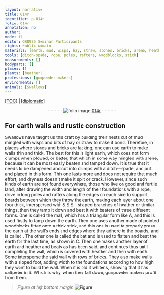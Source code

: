 ```yaml
---
layout: narrative
title: 014r
identifier: p-014r
folio: 014r
annotation: no
author:
mode: tl
editor: GR8975 Seminar Participants
rights: Public Domain
materials: [earth, mud, wisps, hay, straw, stones, bricks, arene, heather, saltpeter]
tools: [ditch-spade, rope, poles, rafters, woodblocks, stick]
measurements: []
bodyparts: []
places: []
plants: [heather]
professions: [gunpowder makers]
environments: []
animals: [Swallows]
---
```


<p><a href="{{ site.baseurl }}/translation/">[TOC]</a> | <a href="{{ site.baseurl }}/texts/p-014r_tc/" target="_blank">[diplomatic]</a></p><div class="folio" align="center">- - - - - <a href="http://gallica.bnf.fr/ark:/12148/btv1b9059316c/f31.item" target="_blank"><img src="https://cu-mkp.github.io/2017-workshop-edition/assets/photo-icon.png" alt="folio image: " style="display:inline-block; margin-bottom:-3px;"/>014r</a> - - - - - </div>  
  

## For <span class="m">earth</span> walls and rustic construction

 
<span class="al">Swallows</span> have taught us this craft by building their nests out of <span class="m">mud</span> mingled with <span class="m">wisps</span> and bits of <span class="m">hay</span> or <span class="m">straw</span> to make it bond. Therefore, in places where <span class="m">stones</span> and <span class="m">bricks</span> are lacking, one can use <span class="m">earth</span> to make walls thin and thick. The best for this is light <span class="m">earth</span>, which does not form clumps when plowed, or better, that which in some way mingled with <span class="m">arene</span>, because it can be most easily beaten and tamped down. It is true that it needs to be dampened and cut into clumps with a <span class="tl">ditch—spade</span>, and put and placed in this form. This one lasts more and does not require that much effort, and dryness doesn't make it split or crack. However, since such kinds of earth are not found everywhere, those who live on good and fertile land, after drawing the width and length of their foundations with a <span class="tl">rope</span>, drive in long <span class="tl">poles</span> and <span class="tl">rafters</span> along the edges on each side to support boards between which they throw the <span class="m">earth</span>, making each layer about one foot thick, interspersed with S.S.S—shaped branches of <span class="m"><span class="pa">heather</span></span> or similar things, then they tamp it down and beat it with beaters of three different forms. One is called the mall, which has a triangular form like A, and this is used firstly to tamp down the <span class="m">earth</span>. Then one uses another made of pointed <span class="tl">woodblocks</span> fitted onto a thick <span class="tl">stick</span>, and this one is used to properly press the <span class="m">earth</span> at the wall’s ends and edges where they adhere to the boards, and is called . The other one is called the bat and is used to flatten and beat the <span class="m">earth</span> for the last time, as shown in C. Then one makes another layer of <span class="m">earth</span> and <span class="m"><span class="pa">heather</span></span> and beats as has been said, and continues thus until completing the wall, which is covered with <span class="m"><span class="pa">heather</span></span> and then with <span class="m">earth</span>. Some intersperse the said wall with rows of <span class="m">bricks</span>. They also make walls with a sloped foot, adding width to the foundations according to how high they want to build the wall. When it is old it whitens, showing that it has <span class="m">saltpeter</span> in it. Which is why, when they fall down, <span class="pro">gunpowder makers</span> profit from them.
 
> *Figure*
> *at left bottom margin*
> <a href="https://drive.google.com/open?id=0B9-oNrvWdlO5b2lVN19SU1Z6UkU" target="_blank"><img src="https://cu-mkp.github.io/GR8975-edition/assets/photo-icon.png" alt="Figure" style="display:inline-block; margin-bottom:-3px;"/></a>
 
